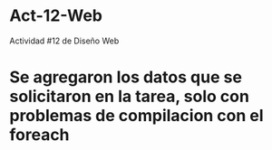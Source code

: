 # Act-12-Web
Actividad #12 de Diseño Web

# Se agregaron los datos que se solicitaron en la tarea, solo con problemas de compilacion con el foreach
